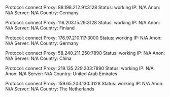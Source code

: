Protocol: connect
Proxy: 88.198.212.91:3128
Status: working
IP: N/A
Anon: N/A
Server: N/A
Country: Germany

Protocol: connect
Proxy: 116.203.15.29:3128
Status: working
IP: N/A
Anon: N/A
Server: N/A
Country: Finland

Protocol: connect
Proxy: 176.97.210.117:3000
Status: working
IP: N/A
Anon: N/A
Server: N/A
Country: Germany

Protocol: connect
Proxy: 58.240.211.250:7890
Status: working
IP: N/A
Anon: N/A
Server: N/A
Country: China

Protocol: connect
Proxy: 219.135.229.203:7890
Status: working
IP: N/A
Anon: N/A
Server: N/A
Country: United Arab Emirates

Protocol: connect
Proxy: 159.65.203.130:3128
Status: working
IP: N/A
Anon: N/A
Server: N/A
Country: The Netherlands

